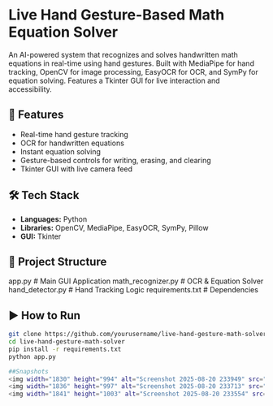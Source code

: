 # Live Hand Gesture-Based Math Equation Solver

An AI-powered system that recognizes and solves handwritten math equations in real-time using hand gestures. Built with MediaPipe for hand tracking, OpenCV for image processing, EasyOCR for OCR, and SymPy for equation solving. Features a Tkinter GUI for live interaction and accessibility.

## 🚀 Features
- Real-time hand gesture tracking
- OCR for handwritten equations
- Instant equation solving
- Gesture-based controls for writing, erasing, and clearing
- Tkinter GUI with live camera feed

## 🛠 Tech Stack
- **Languages:** Python
- **Libraries:** OpenCV, MediaPipe, EasyOCR, SymPy, Pillow
- **GUI:** Tkinter

## 📂 Project Structure
app.py # Main GUI Application
math_recognizer.py # OCR & Equation Solver
hand_detector.py # Hand Tracking Logic
requirements.txt # Dependencies


## ▶️ How to Run
```bash
git clone https://github.com/yourusername/live-hand-gesture-math-solver.git
cd live-hand-gesture-math-solver
pip install -r requirements.txt
python app.py

##Snapshots
<img width="1830" height="994" alt="Screenshot 2025-08-20 233949" src="https://github.com/user-attachments/assets/4b8aac9d-2a02-4e71-b2d8-4624808fbe96" />
<img width="1836" height="997" alt="Screenshot 2025-08-20 233713" src="https://github.com/user-attachments/assets/96a3da27-221c-42fd-b43c-a6c5aff0359c" />
<img width="1841" height="1003" alt="Screenshot 2025-08-20 233554" src="https://github.com/user-attachments/assets/e3d67cbe-a57e-4622-8b8f-e63cf28eabbc" />
